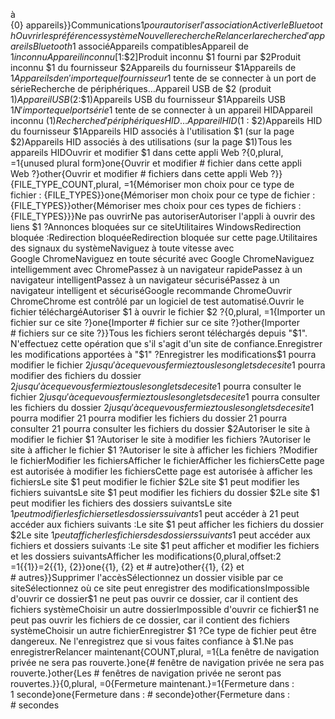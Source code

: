  à {0} appareils}}Communications$1 pour autoriser l'associationActiver le BluetoothOuvrir les préférences systèmeNouvelle rechercheRelancer la recherche d'appareils Bluetooth$1 associéAppareils compatiblesAppareil de $1 inconnuAppareil inconnu [$1:$2]Produit inconnu $1 fourni par $2Produit inconnu $1 du fournisseur $2Appareils du fournisseur $1Appareils de $1Appareils de n'importe quel fournisseur$1 tente de se connecter à un port de sérieRecherche de périphériques…Appareil USB de $2 (produit $1)Appareil USB ($2:$1)Appareils USB du fournisseur $1Appareils USB $1N'importe quel port série$1 tente de se connecter à un appareil HIDAppareil inconnu ($1)Recherche d'périphériques HID…Appareil HID ($1 : $2)Appareils HID du fournisseur $1Appareils HID associés à l'utilisation $1 (sur la page $2)Appareils HID associés à des utilisations (sur la page $1)Tous les appareils HIDOuvrir et modifier $1 dans cette appli Web ?{0,plural, =1{unused plural form}one{Ouvrir et modifier # fichier dans cette appli Web ?}other{Ouvrir et modifier # fichiers dans cette appli Web ?}}{FILE_TYPE_COUNT,plural, =1{Mémoriser mon choix pour ce type de fichier : {FILE_TYPES}}one{Mémoriser mon choix pour ce type de fichier : {FILE_TYPES}}other{Mémoriser mes choix pour ces types de fichiers : {FILE_TYPES}}}Ne pas ouvrirNe pas autoriserAutoriser l'appli à ouvrir des liens $1 ?Annonces bloquées sur ce siteUtilitaires WindowsRedirection bloquée :Redirection bloquéeRedirection bloquée sur cette page.Utilitaires des signaux du systèmeNaviguez à toute vitesse avec Google ChromeNaviguez en toute sécurité avec Google ChromeNaviguez intelligemment avec ChromePassez à un navigateur rapidePassez à un navigateur intelligentPassez à un navigateur sécuriséPassez à un navigateur intelligent et sécuriséGoogle recommande ChromeOuvrir ChromeChrome est contrôlé par un logiciel de test automatisé.Ouvrir le fichier téléchargéAutoriser $1 à ouvrir le fichier $2 ?{0,plural, =1{Importer un fichier sur ce site ?}one{Importer # fichier sur ce site ?}other{Importer # fichiers sur ce site ?}}Tous les fichiers seront téléchargés depuis "$1". N'effectuez cette opération que s'il s'agit d'un site de confiance.Enregistrer les modifications apportées à "$1" ?Enregistrer les modifications$1 pourra modifier le fichier $2 jusqu'à ce que vous fermiez tous les onglets de ce site$1 pourra modifier des fichiers du dossier $2 jusqu'à ce que vous fermiez tous les onglets de ce site$1 pourra consulter le fichier $2 jusqu'à ce que vous fermiez tous les onglets de ce site$1 pourra consulter les fichiers du dossier $2 jusqu'à ce que vous fermiez tous les onglets de ce site$1 pourra modifier $2$1 pourra modifier les fichiers du dossier $2$1 pourra consulter $2$1 pourra consulter les fichiers du dossier $2Autoriser le site à modifier le fichier $1 ?Autoriser le site à modifier les fichiers ?Autoriser le site à afficher le fichier $1 ?Autoriser le site à afficher les fichiers ?Modifier le fichierModifier les fichiersAfficher le fichierAfficher les fichiersCette page est autorisée à modifier les fichiersCette page est autorisée à afficher les fichiersLe site $1 peut modifier le fichier $2Le site $1 peut modifier les fichiers suivantsLe site $1 peut modifier les fichiers du dossier $2Le site $1 peut modifier les fichiers des dossiers suivantsLe site $1 peut modifier les fichiers et les dossiers suivants$1 peut accéder à $2$1 peut accéder aux fichiers suivants :Le site $1 peut afficher les fichiers du dossier $2Le site $1 peut afficher les fichiers des dossiers suivants$1 peut accéder aux fichiers et dossiers suivants :Le site $1 peut afficher et modifier les fichiers et les dossiers suivantsAfficher les modifications{0,plural,offset:2 =1{{1}}=2{{1}, {2}}one{{1}, {2} et # autre}other{{1}, {2} et # autres}}Supprimer l'accèsSélectionnez un dossier visible par ce siteSélectionnez où ce site peut enregistrer des modificationsImpossible d'ouvrir ce dossier$1 ne peut pas ouvrir ce dossier, car il contient des fichiers systèmeChoisir un autre dossierImpossible d'ouvrir ce fichier$1 ne peut pas ouvrir les fichiers de ce dossier, car il contient des fichiers systèmeChoisir un autre fichierEnregistrer $1 ?Ce type de fichier peut être dangereux. Ne l'enregistrez que si vous faites confiance à $1.Ne pas enregistrerRelancer maintenant{COUNT,plural, =1{La fenêtre de navigation privée ne sera pas rouverte.}one{# fenêtre de navigation privée ne sera pas rouverte.}other{Les # fenêtres de navigation privée ne seront pas rouvertes.}}{0,plural, =0{Fermeture maintenant.}=1{Fermeture dans : 1 seconde}one{Fermeture dans : # seconde}other{Fermeture dans : # secondes